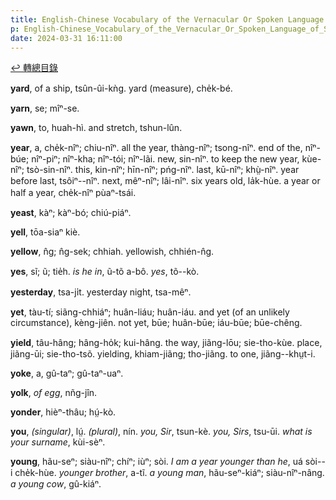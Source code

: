 ```yaml
---
title: English-Chinese Vocabulary of the Vernacular Or Spoken Language of Swatow (英漢汕頭方言口語詞典) / Y
p: English-Chinese_Vocabulary_of_the_Vernacular_Or_Spoken_Language_of_Swatow/Y
date: 2024-03-31 16:11:00
---
```


[↩️ 轉總目錄](/English-Chinese_Vocabulary_of_the_Vernacular_Or_Spoken_Language_of_Swatow)

**yard**, of a ship, tsûn-ûi-kǹg. yard (measure), che̍k-bé.

**yarn**, se; mîⁿ-se.

**yawn**, to, huah-hì. and stretch, tshun-lûn.

**year**, a, che̍k-nîⁿ; chiu-nîⁿ. all the year, thàng-nîⁿ; tsong-nîⁿ. end of the, nîⁿ-búe; nîⁿ-piⁿ; nîⁿ-kha; nîⁿ-tói; nîⁿ-lãi. new, sin-nîⁿ. to keep the new year, kùe-nîⁿ; tsò-sin-nîⁿ. this, kin-nîⁿ; hīn-nîⁿ; pńg-nîⁿ. last, kū-nîⁿ; khṳ̀-nîⁿ. year before last, tsôiⁿ--nîⁿ. next, mêⁿ-nîⁿ; lâi-nîⁿ. six years old, la̍k-hùe. a year or half a year, che̍k-nîⁿ pùaⁿ-tsái.

**yeast**, kàⁿ; kàⁿ-bó; chiú-piáⁿ.

**yell**, tōa-siaⁿ kiè.

**yellow**, n̂g; n̂g-sek; chhiah. yellowish, chhién-n̂g.

**yes**, sĩ; ũ; tie̍h. *is he in*, ũ-tõ a-bô. *yes*, tõ--kò.
<!--more-->
**yesterday**, tsa-ji̍t. yesterday night, tsa-mêⁿ.

**yet**, tàu-tí; siãng-chhiáⁿ; huân-liáu; huân-iáu. and yet (of an unlikely circumstance), kèng-jiên. not yet, būe; huân-būe; iáu-būe; būe-chêng.

**yield**, tâu-hâng; hâng-ho̍k; kui-hâng. the way, jiãng-lōu; sie-tho-kùe. place, jiãng-ūi; sie-tho-tsõ. yielding, khiam-jiãng; tho-jiãng. to one, jiãng--khṳt-i.

**yoke**, a, gû-taⁿ; gû-taⁿ-uaⁿ.

**yolk**, *of egg*, nñg-jîn.

**yonder**, hièⁿ-thâu; hṳ́-kò.

**you**, *(singular)*, lṳ́. *(plural)*, nín. *you, Sir*, tsun-kè. *you, Sirs*, tsu-ūi. *what is your surname*, kùi-sèⁿ.

**young**, hãu-seⁿ; siàu-nîⁿ; chíⁿ; iùⁿ; sòi. *I am a year younger than he*, uá sòi--i che̍k-hùe. *younger brother*, a-tĩ. *a young man*, hãu-seⁿ-kiáⁿ; siàu-nîⁿ-nâng. *a young cow*, gû-kiáⁿ.
